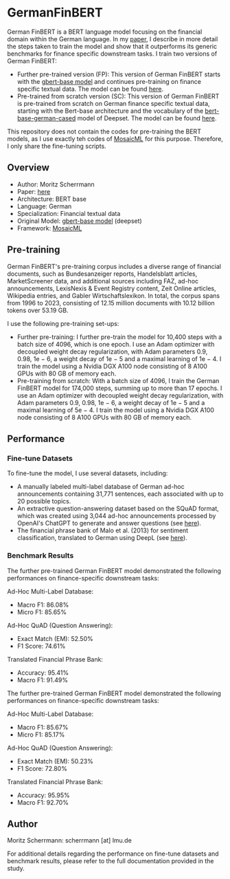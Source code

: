 # GermanFinBERT

German FinBERT is a BERT language model focusing on the financial domain within the German language. In my [paper](https://arxiv.org/pdf/2311.08793.pdf), I describe in more detail the steps taken to train the model and show that it outperforms its generic benchmarks for finance specific downstream tasks. I train two versions of German FinBERT:
- Further pre-trained version (FP):
  This version of German FinBERT starts with the [gbert-base model](https://huggingface.co/deepset/gbert-base) and continues pre-training on finance specific textual data. The model can be found [here](https://huggingface.co/scherrmann/GermanFinBert_FP).
- Pre-trained from scratch version (SC):
  This version of German FinBERT is pre-trained from scratch on German finance specific textual data, starting with the Bert-base architecture and the vocabulary of the [bert-base-german-cased](https://huggingface.co/bert-base-german-cased) model of Deepset. The model can be found [here](https://huggingface.co/scherrmann/GermanFinBert_SC).

This repository does not contain the codes for pre-training the BERT models, as I use exactly teh codes of [MosaicML](https://github.com/mosaicml/examples/tree/main/examples/benchmarks/bert) for this purpose. Therefore, I only share the fine-tuning  scripts.

  
## Overview

- Author: Moritz Scherrmann
- Paper: [here](https://arxiv.org/pdf/2311.08793.pdf)
- Architecture: BERT base
- Language: German
- Specialization: Financial textual data
- Original Model: [gbert-base model](https://huggingface.co/deepset/gbert-base) (deepset)
- Framework: [MosaicML](https://github.com/mosaicml/examples/tree/main/examples/benchmarks/bert)
  
## Pre-training

German FinBERT's pre-training corpus includes a diverse range of financial documents, such as Bundesanzeiger reports, Handelsblatt articles, MarketScreener data, and additional sources including FAZ, ad-hoc announcements, LexisNexis & Event Registry content, Zeit Online articles, Wikipedia entries, and Gabler Wirtschaftslexikon. In total, the corpus spans from 1996 to 2023, consisting of 12.15 million documents with 10.12 billion tokens over 53.19 GB.

I use the following pre-training set-ups:
- Further pre-training:
  I further pre-train the model for 10,400 steps with a batch size of 4096, which is one epoch. I use an Adam optimizer with decoupled weight decay regularization, with Adam parameters 0.9, 0.98, 1e − 6, a weight decay of 1e − 5 and a maximal learning of 1e − 4. I train the model using a Nvidia DGX A100 node consisting of 8 A100 GPUs with 80 GB of memory each.
- Pre-training from scratch:
  With a batch size of 4096, I train the German FinBERT model for 174,000 steps, summing up to more than 17 epochs. I use an Adam optimizer with decoupled weight decay regularization, with Adam parameters 0.9, 0.98, 1e − 6, a weight decay of 1e − 5 and a maximal learning of 5e − 4. I train the model using a Nvidia DGX A100 node consisting of 8 A100 GPUs with 80 GB of memory each.  

## Performance
### Fine-tune Datasets

To fine-tune the model, I use several datasets, including:
- A manually labeled multi-label database of German ad-hoc announcements containing 31,771 sentences, each associated with up to 20 possible topics.
- An extractive question-answering dataset based on the SQuAD format, which was created using 3,044 ad-hoc announcements processed by OpenAI's ChatGPT to generate and answer questions (see [here]()).
- The financial phrase bank of Malo et al. (2013) for sentiment classification, translated to German using DeepL (see [here](https://huggingface.co/datasets/scherrmann/financial_phrasebank_75agree_german)).

### Benchmark Results

The further pre-trained German FinBERT model demonstrated the following performances on finance-specific downstream tasks:

Ad-Hoc Multi-Label Database:
- Macro F1: 86.08%
- Micro F1: 85.65%

Ad-Hoc QuAD (Question Answering):
- Exact Match (EM): 52.50%
- F1 Score: 74.61%

Translated Financial Phrase Bank:
- Accuracy: 95.41%
- Macro F1: 91.49%

The further pre-trained German FinBERT model demonstrated the following performances on finance-specific downstream tasks:

Ad-Hoc Multi-Label Database:
- Macro F1: 85.67%
- Micro F1: 85.17%

Ad-Hoc QuAD (Question Answering):
- Exact Match (EM): 50.23%
- F1 Score: 72.80%

Translated Financial Phrase Bank:
- Accuracy: 95.95%
- Macro F1: 92.70%

## Author

Moritz Scherrmann: scherrmann [at] lmu.de

For additional details regarding the performance on fine-tune datasets and benchmark results, please refer to the full documentation provided in the study.
